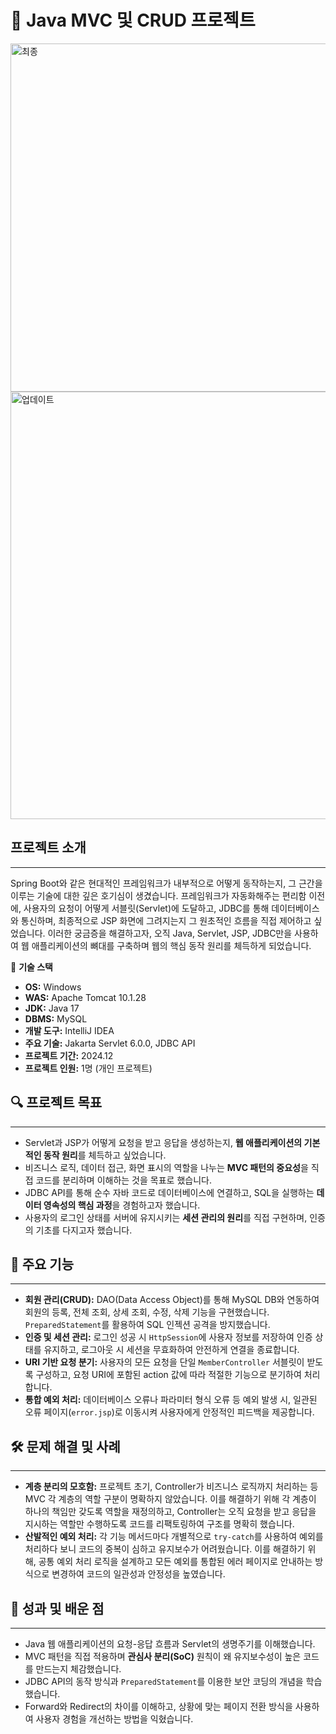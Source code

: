 # 📑 Java MVC 및 CRUD 프로젝트
<img width="991" height="557" alt="최종" src="https://github.com/user-attachments/assets/0bb50e51-3f14-4866-9e41-2f2f482e6120" />

<img width="1280" height="684" alt="업데이트" src="https://github.com/user-attachments/assets/a5a1ee00-eed9-4a66-ab59-735b91c13a96" />

## 프로젝트 소개
---
Spring Boot와 같은 현대적인 프레임워크가 내부적으로 어떻게 동작하는지, 그 근간을 이루는 기술에 대한 깊은 호기심이 생겼습니다. 프레임워크가 자동화해주는 편리함 이전에, 사용자의 요청이 어떻게 서블릿(Servlet)에 도달하고, JDBC를 통해 데이터베이스와 통신하며, 최종적으로 JSP 화면에 그려지는지 그 원초적인 흐름을 직접 제어하고 싶었습니다. 이러한 궁금증을 해결하고자, 오직 Java, Servlet, JSP, JDBC만을 사용하여 웹 애플리케이션의 뼈대를 구축하며 웹의 핵심 동작 원리를 체득하게 되었습니다.

🧰 **기술 스택** <br>
- **OS:** Windows
- **WAS:** Apache Tomcat 10.1.28
- **JDK:** Java 17
- **DBMS:** MySQL
- **개발 도구:** IntelliJ IDEA
- **주요 기술:** Jakarta Servlet 6.0.0, JDBC API
- **프로젝트 기간:** 2024.12
- **프로젝트 인원:** 1명 (개인 프로젝트)

## 🔍 프로젝트 목표
---
- Servlet과 JSP가 어떻게 요청을 받고 응답을 생성하는지, **웹 애플리케이션의 기본적인 동작 원리**를 체득하고 싶었습니다.
- 비즈니스 로직, 데이터 접근, 화면 표시의 역할을 나누는 **MVC 패턴의 중요성**을 직접 코드를 분리하며 이해하는 것을 목표로 했습니다.
- JDBC API를 통해 순수 자바 코드로 데이터베이스에 연결하고, SQL을 실행하는 **데이터 영속성의 핵심 과정**을 경험하고자 했습니다.
- 사용자의 로그인 상태를 서버에 유지시키는 **세션 관리의 원리**를 직접 구현하며, 인증의 기초를 다지고자 했습니다.

## 📗 주요 기능
---
- **회원 관리(CRUD):** DAO(Data Access Object)를 통해 MySQL DB와 연동하여 회원의 등록, 전체 조회, 상세 조회, 수정, 삭제 기능을 구현했습니다. `PreparedStatement`를 활용하여 SQL 인젝션 공격을 방지했습니다.
- **인증 및 세션 관리:** 로그인 성공 시 `HttpSession`에 사용자 정보를 저장하여 인증 상태를 유지하고, 로그아웃 시 세션을 무효화하여 안전하게 연결을 종료합니다.
- **URI 기반 요청 분기:** 사용자의 모든 요청을 단일 `MemberController` 서블릿이 받도록 구성하고, 요청 URI에 포함된 action 값에 따라 적절한 기능으로 분기하여 처리합니다.
- **통합 예외 처리:** 데이터베이스 오류나 파라미터 형식 오류 등 예외 발생 시, 일관된 오류 페이지(`error.jsp`)로 이동시켜 사용자에게 안정적인 피드백을 제공합니다.

## 🛠️ 문제 해결 및 사례
---
- **계층 분리의 모호함:** 프로젝트 초기, Controller가 비즈니스 로직까지 처리하는 등 MVC 각 계층의 역할 구분이 명확하지 않았습니다. 이를 해결하기 위해 각 계층이 하나의 책임만 갖도록 역할을 재정의하고, Controller는 오직 요청을 받고 응답을 지시하는 역할만 수행하도록 코드를 리팩토링하여 구조를 명확히 했습니다.
- **산발적인 예외 처리:** 각 기능 메서드마다 개별적으로 `try-catch`를 사용하여 예외를 처리하다 보니 코드의 중복이 심하고 유지보수가 어려웠습니다. 이를 해결하기 위해, 공통 예외 처리 로직을 설계하고 모든 예외를 통합된 에러 페이지로 안내하는 방식으로 변경하여 코드의 일관성과 안정성을 높였습니다.

## 📌 성과 및 배운 점
---
- Java 웹 애플리케이션의 요청-응답 흐름과 Servlet의 생명주기를 이해했습니다.
- MVC 패턴을 직접 적용하며 **관심사 분리(SoC)** 원칙이 왜 유지보수성이 높은 코드를 만드는지 체감했습니다.
- JDBC API의 동작 방식과 `PreparedStatement`를 이용한 보안 코딩의 개념을 학습했습니다.
- Forward와 Redirect의 차이를 이해하고, 상황에 맞는 페이지 전환 방식을 사용하여 사용자 경험을 개선하는 방법을 익혔습니다.

